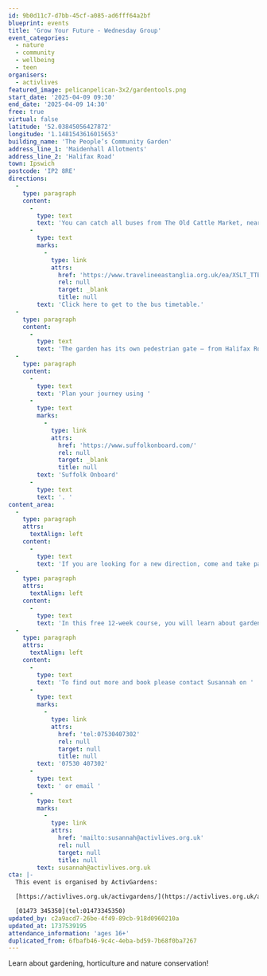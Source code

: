 ```yaml
---
id: 9b0d11c7-d7bb-45cf-a085-ad6fff64a2bf
blueprint: events
title: 'Grow Your Future - Wednesday Group'
event_categories:
  - nature
  - community
  - wellbeing
  - teen
organisers:
  - activlives
featured_image: pelicanpelican-3x2/gardentools.png
start_date: '2025-04-09 09:30'
end_date: '2025-04-09 14:30'
free: true
virtual: false
latitude: '52.03845056427872'
longitude: '1.1481543616015653'
building_name: 'The People’s Community Garden'
address_line_1: 'Maidenhall Allotments'
address_line_2: 'Halifax Road'
town: Ipswich
postcode: 'IP2 8RE'
directions:
  -
    type: paragraph
    content:
      -
        type: text
        text: 'You can catch all buses from The Old Cattle Market, near The Buttermarket shopping mall. '
      -
        type: text
        marks:
          -
            type: link
            attrs:
              href: 'https://www.travelineeastanglia.org.uk/ea/XSLT_TTB_REQUEST?language=en&dateDay=20130813&command=direct&net=suf&line=02016&sup=%20&project=y08&direction=R&contentFilter=TIMINGPOINTS&outputFormat=0&itdLPxx_displayHeader=false&itdLPxx_operatorCodeForTTB=731IB'
              rel: null
              target: _blank
              title: null
        text: 'Click here to get to the bus timetable.'
  -
    type: paragraph
    content:
      -
        type: text
        text: 'The garden has its own pedestrian gate – from Halifax Road, walk down the roadway (not accessible to vehicles from either end), keeping the allotment site on your left and Bourne Vale Social Club on your right – the gate is a short walk along the pavement on the left hand side. From Wherstead Road, look out for Orwell’s furniture shop and turn into the roadway opposite, which leads under the railway bridge (if you are in a car, park between the trees – if you go under the bridge you may get stuck or have a long way to reverse), walk up the roadway, pass the main allotment gates, and our pedestrian gate will be on your right.'
  -
    type: paragraph
    content:
      -
        type: text
        text: 'Plan your journey using '
      -
        type: text
        marks:
          -
            type: link
            attrs:
              href: 'https://www.suffolkonboard.com/'
              rel: null
              target: _blank
              title: null
        text: 'Suffolk Onboard'
      -
        type: text
        text: '. '
content_area:
  -
    type: paragraph
    attrs:
      textAlign: left
    content:
      -
        type: text
        text: 'If you are looking for a new direction, come and take part in our programme to develop practical skills and build confidence on your way to further learning, training or employment.'
  -
    type: paragraph
    attrs:
      textAlign: left
    content:
      -
        type: text
        text: 'In this free 12-week course, you will learn about gardening, horticulture and nature conservation in our safe, welcoming and inspiring community gardens. '
  -
    type: paragraph
    attrs:
      textAlign: left
    content:
      -
        type: text
        text: 'To find out more and book please contact Susannah on '
      -
        type: text
        marks:
          -
            type: link
            attrs:
              href: 'tel:07530407302'
              rel: null
              target: null
              title: null
        text: '07530 407302'
      -
        type: text
        text: ' or email '
      -
        type: text
        marks:
          -
            type: link
            attrs:
              href: 'mailto:susannah@activlives.org.uk'
              rel: null
              target: null
              title: null
        text: susannah@activlives.org.uk
cta: |-
  This event is organised by ActivGardens:

  [https://activlives.org.uk/activgardens/](https://activlives.org.uk/activgardens/) 

  [01473 345350](tel:01473345350)
updated_by: c2a9acd7-26be-4f49-89cb-918d0960210a
updated_at: 1737539195
attendance_information: 'ages 16+'
duplicated_from: 6fbafb46-9c4c-4eba-bd59-7b68f0ba7267
---
```

Learn about gardening, horticulture and nature conservation!